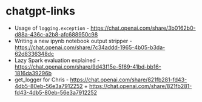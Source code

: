 # chatgpt-links
* Usage of `logging.exception` - https://chat.openai.com/share/3b0162b0-d88a-436c-a2b8-afc688950c98
* Writing a new ipynb notebook output stripper - https://chat.openai.com/share/7c34addd-1965-4b05-b3da-62d8336348dc
* Lazy Spark evaluation explained - https://chat.openai.com/share/9d43f15e-5f69-41bd-bb16-1816da39296b
* get_logger for Chris - https://chat.openai.com/share/821fb281-fd43-4db5-80eb-56e3a7912252 + https://chat.openai.com/share/821fb281-fd43-4db5-80eb-56e3a7912252
